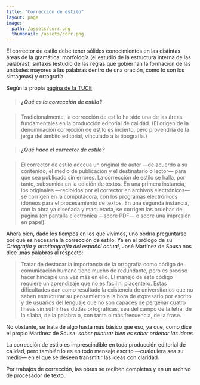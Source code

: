 ```yaml
---
title: "Corrección de estilo"
layout: page
image: 
  path: /assets/corr.png
  thumbnail: /assets/corr.png
---
```


El corrector de estilo debe tener sólidos conocimientos en las distintas áreas de la gramática: morfología (el estudio de la estructura interna de las palabras), sintaxis (estudio de las reglas que gobiernan la formación de las unidades mayores a las palabras dentro de una oración, como lo son los sintagmas) y ortografía.

Según la propia [página de la TUCE](https://www.fhuce.edu.uy/index.php/ensenanza/tecnicaturas/tecnicatura-universitaria-en-correccion-de-estilo "Página de la TUCE"):

> ##### ¿Qué es la corrección de estilo?

> Tradicionalmente, la corrección de estilo ha sido una de las áreas fundamentales en la producción editorial de calidad. (El origen de la denominación corrección de estilo es incierto, pero provendría de la jerga del ámbito editorial, vinculado a la tipografía.)

> ##### ¿Qué hace el corrector de estilo?

> El corrector de estilo adecua un original de autor —de acuerdo a su contenido, el medio de publicación y el destinatario o lector— para que sea publicado sin errores. La corrección de estilo se halla, por tanto, subsumida en la edición de textos.
En una primera instancia, los originales —recibidos por el corrector en archivos electrónicos— se corrigen en la computadora, con los programas electrónicos idóneos para el procesamiento de textos. En una segunda instancia, con la obra ya diseñada y maquetada, se corrigen las pruebas de página (en pantalla electrónica —sobre PDF— o sobre una impresión en papel).

Ahora bien, dado los tiempos en los que vivimos, uno podría preguntarse por qué es necesaria la corrección de estilo. Ya en el prólogo de su _Ortografía y ortotipografía del español actual_, José Martínez de Sousa nos dice unas palabras al respecto:

> Tratar de destacar la importancia de la ortografía como código de comunicación humana tiene mucho de redundante, pero es preciso hacer hincapié una vez más en ello. El manejo de este código requiere un aprendizaje que no es fácil ni placentero. Estas dificultades dan como resultado la existencia de universitarios que no saben estructurar su pensamiento a la hora de expresarlo por escrito y de usuarios del lenguaje que no son capaces de pergeñar cuatro líneas sin sufrir tres dudas ortográficas, sea del campo de la letra, de la sílaba, de la palabra o, con tanta o más frecuencia, de la frase.

No obstante, se trata de algo hasta más básico que eso, ya que, como dice el propio Martínez de Sousa: _saber puntuar bien es saber ordenar las ideas._

La corrección de estilo es imprescindible en toda producción editorial de calidad, pero también lo es en todo mensaje escrito —cualquiera sea su medio— en el que se deseen transmitir las ideas con claridad.

Por trabajos de corrección, las obras se reciben completas y en un archivo de procesador de texto.
